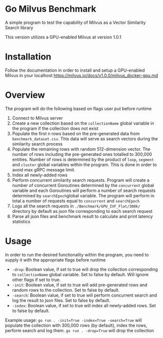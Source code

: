 # Go Milvus Benchmark
 A simple program to test the capability of Milvus as a Vector Similarity Search library


This version utilizes a GPU-enabled Milvus at version 1.0.1

# Installation
Follow the documentation in order to install and setup a GPU-enabled Milvus in your localhost 
https://milvus.io/docs/v1.0.0/milvus_docker-gpu.md 

# Overview
The program will do the following based on flags user put before runtime
1) Connect to Milvus server
2) Create a new collection based on the `collectionName` global variable in the program if the collection does not exist
3) Populate the first n rows based on the pre-generated data from `benchmark_dataset.csv`. This data will serve as search vectors during the similarity search process
4) Populate the remaining rows with random 512-dimension vector. The number of rows including the pre-generated ones totalled to 300,000 entities. Number of rows is determined by the product of `loop`, `segment` and `cluster` global variables within the program. This is done in order to avoid max gRPC message limit.
5) Index all newly-added rows
6) Perform concurrent similarity search requests. Program will create a number of concurrent Goroutines determined by the `concurrent` global variable and each Goroutines will perform a number of search requests determined by `searchEpoch`global variable. The program will perform in total a number of requests equal to `concurrent` and `searchEpoch`
7) Logs all the search requests in `./Benchmark/GPU_IVF_Flat/300k/` directory by default as json file corresponding to each search request
8) Parse all json files and benchmark result to calculate and print latency statistics

# Usage
In order to run the desired functionality within the program, you need to supply it with the appropriate flags before runtime

- `-drop`: Boolean value, if set to true will drop the collection corresponding to `collectionName` global variable. Set to false by default. Will ignore other flags if set to true.
- `-init`: Boolean value, if set to true will add pre-generated rows and random rows to the collection. Set to false by default.
- `-search`: Boolean value, if set to true will perform concurrent search and log the result to json files. Set to false by default.
- `-index`: Boolean value, if set to true will index all newly-added rows. Set to false by default.

Example usage:
```go run . -init=True -index=True -search=True```
 will populate the collection with 300,000 rows (by default), index the rows, perform search and log them.
```go run . -drop=True```
 will drop the collection